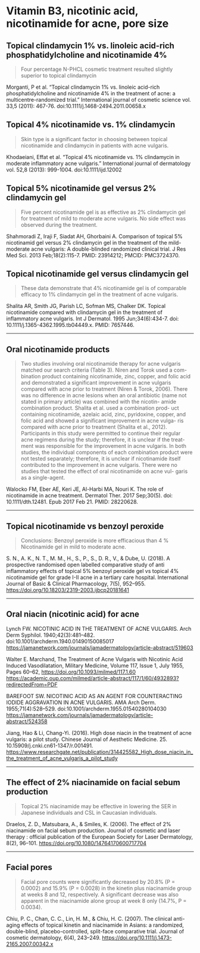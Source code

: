 # Vitamin B3, nicotinic acid, nicotinamide for acne, pore size

## Topical clindamycin 1% vs. linoleic acid-rich phosphatidylcholine and nicotinamide 4%
> Four percentage N-PHCL cosmetic treatment resulted slightly superior to topical clindamycin

Morganti, P et al. “Topical clindamycin 1% vs. linoleic acid-rich phosphatidylcholine and nicotinamide 4% in the treatment of acne: a multicentre-randomized trial.” International journal of cosmetic science vol. 33,5 (2011): 467-76. doi:10.1111/j.1468-2494.2011.00658.x

## Topical 4% nicotinamide vs. 1% clindamycin
> Skin type is a significant factor in choosing between topical nicotinamide and clindamycin in patients with acne vulgaris.

Khodaeiani, Effat et al. “Topical 4% nicotinamide vs. 1% clindamycin in moderate inflammatory acne vulgaris.” International journal of dermatology vol. 52,8 (2013): 999-1004. doi:10.1111/ijd.12002

## Topical 5% nicotinamide gel versus 2% clindamycin gel
> Five percent nicotinamide gel is as effective as 2% clindamycin gel for treatment of mild to moderate acne vulgaris. No side effect was observed during the treatment.

Shahmoradi Z, Iraji F, Siadat AH, Ghorbaini A. Comparison of topical 5% nicotinamid gel versus 2% clindamycin gel in the treatment of the mild-moderate acne vulgaris: A double-blinded randomized clinical trial. J Res Med Sci. 2013 Feb;18(2):115-7. PMID: 23914212; PMCID: PMC3724370.

## Topical nicotinamide gel versus clindamycin gel
> These data demonstrate that 4% nicotinamide gel is of comparable efficacy to 1% clindamycin gel in the treatment of acne vulgaris.

Shalita AR, Smith JG, Parish LC, Sofman MS, Chalker DK. Topical nicotinamide compared with clindamycin gel in the treatment of inflammatory acne vulgaris. Int J Dermatol. 1995 Jun;34(6):434-7. doi: 10.1111/j.1365-4362.1995.tb04449.x. PMID: 7657446.

---

## Oral nicotinamide products
> Two studies involving oral nicotinamide therapy for acne vulgaris matched our search criteria (Table 3). Niren and Torok used a com- bination product containing nicotinamide, zinc, copper, and folic acid and demonstrated a significant improvement in acne vulgaris compared with acne prior to treatment (Niren & Torok, 2006). There was no difference in acne lesions when an oral antibiotic (name not stated in primary article) was combined with the nicotin- amide combination product. Shalita et al. used a combination prod- uct containing nicotinamide, azelaic acid, zinc, pyridoxine, copper, and folic acid and showed a significant improvement in acne vulga- ris compared with acne prior to treatment (Shalita et al., 2012). Participants in this study were permitted to continue their regular acne regimens during the study; therefore, it is unclear if the treat- ment was responsible for the improvement in acne vulgaris. In both studies, the individual components of each combination product were not tested separately; therefore, it is unclear if nicotinamide itself contributed to the improvement in acne vulgaris. There were no studies that tested the effect of oral nicotinamide on acne vul- garis as a single-agent.

Walocko FM, Eber AE, Keri JE, Al-Harbi MA, Nouri K. The role of nicotinamide in acne treatment. Dermatol Ther. 2017 Sep;30(5). doi: 10.1111/dth.12481. Epub 2017 Feb 21. PMID: 28220628.

---

## Topical nicotinamide vs benzoyl peroxide
> Conclusions: Benzoyl peroxide is more efficacious than 4 % Nicotinamide gel in mild to moderate acne.

S. N., A. K., N. T., M. M., H., S., P., S., D. R., V., & Dube, U. (2018). A prospective randomised open labelled comparative study of anti inflammatory effects of topical 5% benzoyl peroxide gel vs topical 4% nicotinamide gel for grade I-II acne in a tertiary care hospital. International Journal of Basic & Clinical Pharmacology, 7(5), 952–955. https://doi.org/10.18203/2319-2003.ijbcp20181641

---

## Oral niacin (nicotinic acid) for acne

Lynch FW. NICOTINIC ACID IN THE TREATMENT OF ACNE VULGARIS. Arch Derm Syphilol. 1940;42(3):481–482. doi:10.1001/archderm.1940.01490150085017
https://jamanetwork.com/journals/jamadermatology/article-abstract/519603

Walter E. Marchand, The Treatment of Acne Vulgaris with Nicotinic Acid Induced Vasodilatation, Military Medicine, Volume 117, Issue 1, July 1955, Pages 60–62, https://doi.org/10.1093/milmed/117.1.60 
https://academic.oup.com/milmed/article-abstract/117/1/60/4932893?redirectedFrom=PDF

BAREFOOT SW. NICOTINIC ACID AS AN AGENT FOR COUNTERACTING IODIDE AGGRAVATION IN ACNE VULGARIS. AMA Arch Derm. 1955;71(4):528–529. doi:10.1001/archderm.1955.01540280104030
https://jamanetwork.com/journals/jamadermatology/article-abstract/524358

Jiang, Hao & Li, Chang-Yi. (2016). High dose niacin in the treatment of acne vulgaris: a pilot study. Chinese Journal of Aesthetic Medicine. 25. 10.15909/j.cnki.cn61-1347/r.001491. 
https://www.researchgate.net/publication/314425582_High_dose_niacin_in_the_treatment_of_acne_vulgaris_a_pilot_study

---

##  The effect of 2% niacinamide on facial sebum production 
>  Topical 2% niacinamide may be effective in lowering the SER in Japanese individuals and CSL in Caucasian individuals. 

Draelos, Z. D., Matsubara, A., & Smiles, K. (2006). The effect of 2% niacinamide on facial sebum production. Journal of cosmetic and laser therapy : official publication of the European Society for Laser Dermatology, 8(2), 96–101. https://doi.org/10.1080/14764170600717704

---

## Facial pores
> Facial pore counts were significantly decreased by 20.8% (P = 0.0002) and 15.9% (P = 0.0028) in the kinetin plus niacinamide group at weeks 8 and 12, respectively. A significant decrease was also apparent in the niacinamide alone group at week 8 only (14.7%, P = 0.0034).

Chiu, P. C., Chan, C. C., Lin, H. M., & Chiu, H. C. (2007). The clinical anti-aging effects of topical kinetin and niacinamide in Asians: a randomized, double-blind, placebo-controlled, split-face comparative trial. Journal of cosmetic dermatology, 6(4), 243–249. https://doi.org/10.1111/j.1473-2165.2007.00342.x
